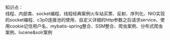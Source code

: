 知识点：<br>线程、内部类、socket编程、线程经典案例火车站买票、反射、序列化、NIO实现的socket编程、c3p0连接池的使用、自定义详细的http参数之后请求service、使用cookie记住用户名、mybatis-spring整合、SSM整合、爬虫案例、分布式爬虫案例、lucene&solr案例

